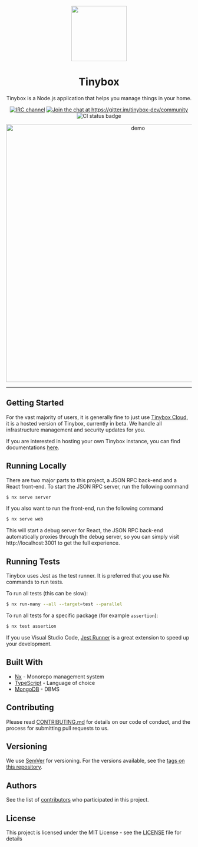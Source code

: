 <p align="center">
  <img src="https://i.imgur.com/urpQzLM.png" width="150" />
</p>

<h1 align="center">Tinybox</h1>

<p align="center">Tinybox is a Node.js application that helps you manage things in your home.</p>

<p align="center">
  <a href="https://libera.chat/"><img src="https://img.shields.io/badge/IRC-%23tinybox--dev-pink" alt="IRC channel" /></a>
  <a href="https://gitter.im/tinybox-dev/community?utm_source=badge&utm_medium=badge&utm_campaign=pr-badge&utm_content=badge"><img src="https://badges.gitter.im/tinybox-dev/community.svg" alt="Join the chat at https://gitter.im/tinybox-dev/community" /></a>
  <img src="https://github.com/junzhengca/tinybox/actions/workflows/ci.yaml/badge.svg" alt="CI status badge" />
</p>

<p align="center">
  <img src="https://i.imgur.com/ruaDmU4.gif" width="700" alt="demo" />
</p>

---

## Getting Started

For the vast majority of users, it is generally fine to just use [Tinybox Cloud](https://app.tinybox.cloud), it is a hosted version of Tinybox, currently in beta. We handle all infrastructure management and
security updates for you.

If you are interested in hosting your own Tinybox instance, you can find documentations [here](https://docs.tinybox.cloud/get-started/self-hosted).

## Running Locally

There are two major parts to this project, a JSON RPC back-end and a React front-end. To start the JSON RPC server, run the following command

```bash
$ nx serve server
```

If you also want to run the front-end, run the following command

```bash
$ nx serve web
```

This will start a debug server for React, the JSON RPC back-end automatically proxies through the debug server, so you can simply visit http://localhost:3001 to get the full experience.

## Running Tests

Tinybox uses Jest as the test runner. It is preferred that you use Nx commands
to run tests.

To run all tests (this can be slow):

```bash
$ nx run-many --all --target=test --parallel
```

To run all tests for a specific package (for example `assertion`):

```bash
$ nx test assertion
```

If you use Visual Studio Code, [Jest Runner](https://marketplace.visualstudio.com/items?itemName=firsttris.vscode-jest-runner) is a great extension to speed up your development.

## Built With

- [Nx](https://nx.dev/) - Monorepo management system
- [TypeScript](https://www.typescriptlang.org/) - Language of choice
- [MongoDB](https://www.mongodb.com/) - DBMS

## Contributing

Please read [CONTRIBUTING.md](https://github.com/junzhengca/tinybox/blob/main/CONTRIBUTING.md) for details on our code of conduct, and the process for submitting pull requests to us.

## Versioning

We use [SemVer](http://semver.org/) for versioning. For the versions available, see the [tags on this repository](https://github.com/your/project/tags).

## Authors

See the list of [contributors](https://github.com/junzhengca/tinybox/contributors) who participated in this project.

## License

This project is licensed under the MIT License - see the [LICENSE](LICENSE) file for details
